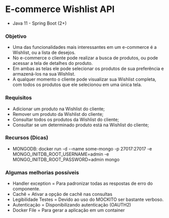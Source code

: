 # E-commerce Wishlist API
- Java 11 - Spring Boot (2+)

### Objetivo
- Uma das funcionalidades mais interessantes em um e-commerce é a Wishlist, ou a lista de desejos. 
- No e-commerce o cliente pode realizar a busca de produtos, ou pode acessar a tela de detalhes
do produto. 
- Em ambas as telas ele pode selecionar os produtos de sua preferência e armazená-los na sua Wishlist. 
- A qualquer momento o cliente pode visualizar sua Wishlist completa, com todos os produtos que ele selecionou em uma única tela.

### Requisitos
- Adicionar um produto na Wishlist do cliente;
- Remover um produto da Wishlist do cliente;
- Consultar todos os produtos da Wishlist do cliente;
- Consultar se um determinado produto está na Wishlist do
cliente;

### Recursos (Dicas)
- MONGODB: docker run -d --name some-mongo -p 27017:27017 -e MONGO_INITDB_ROOT_USERNAME=admin -e MONGO_INITDB_ROOT_PASSWORD=admin mongo

### Algumas melhorias possíveis
- Handler exception = Para padronizar todas as respostas de erro do componente.
- Cachê = Ativar a opção de cachê nas consultas
- Legibilidade Testes = Devido ao uso do MOCKITO ser bastante verboso.
- Autenticação = Disponibilizando autenticação (OAUTH2)
- Docker File = Para gerar a aplicação em um container
